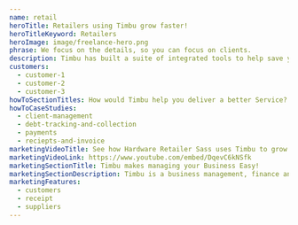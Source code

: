 ```yaml
---
name: retail
heroTitle: Retailers using Timbu grow faster!
heroTitleKeyword: Retailers
heroImage: image/freelance-hero.png
phrase: We focus on the details, so you can focus on clients.
description: Timbu has built a suite of integrated tools to help save you time, so you can focus on growing revenue and delivering exceptional service to your clients.
customers:
  - customer-1
  - customer-2
  - customer-3
howToSectionTitles: How would Timbu help you deliver a better Service?
howToCaseStudies:
  - client-management
  - debt-tracking-and-collection
  - payments
  - reciepts-and-invoice
marketingVideoTitle: See how Hardware Retailer Sass uses Timbu to grow their business!
marketingVideoLink: https://www.youtube.com/embed/DqevC6kNSfk
marketingSectionTitle: Timbu makes managing your Business Easy!
marketingSectionDescription: Timbu is a business management, finance and marketing tool that helps your business be more organised and grow!
marketingFeatures:
  - customers
  - receipt
  - suppliers
---
```

